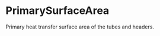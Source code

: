 PrimarySurfaceArea
==================

Primary heat transfer surface area of the tubes and headers.
